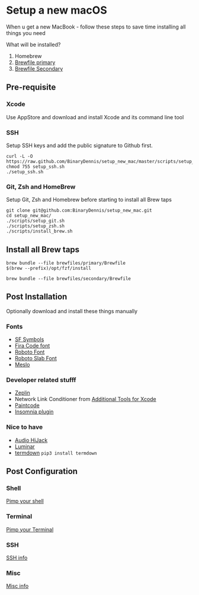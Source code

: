 # Setup a new macOS

When u get a new MacBook - follow these steps to save time installing all things you need

What will be installed? 
1. Homebrew
2. [Brewfile primary](Brewfiles/primary/Brewfile) 
3. [Brewfile Secondary](Brewfiles/secondary/Brewfile)


## Pre-requisite 

### Xcode
Use AppStore and download and install Xcode and its command line tool


### SSH 
Setup SSH keys and add the public signature to Github first.
```
curl -L -O https://raw.github.com/BinaryDennis/setup_new_mac/master/scripts/setup_ssh.sh
chmod 755 setup_ssh.sh
./setup_ssh.sh
```

### Git, Zsh and HomeBrew
Setup Git, Zsh and Homebrew before starting to install all Brew taps
```
git clone git@github.com:BinaryDennis/setup_new_mac.git
cd setup_new_mac/
./scripts/setup_git.sh
./scripts/setup_zsh.sh
./scripts/install_brew.sh

```

## Install all Brew taps
```
brew bundle --file brewfiles/primary/Brewfile
$(brew --prefix)/opt/fzf/install

brew bundle --file brewfiles/secondary/Brewfile

```

## Post Installation 
Optionally download and install these things manually

### Fonts
- [SF Symbols](https://developer.apple.com/sf-symbols/)
- [Fira Code font](https://github.com/tonsky/FiraCode)
- [Roboto Font](https://fonts.google.com/specimen/Roboto)
- [Roboto Slab Font](https://fonts.google.com/specimen/Roboto+Slab?query=roboto+slab)
- [Meslo](https://github.com/powerline/fonts/raw/master/Meslo%20Slashed/Meslo%20LG%20M%20Regular%20for%20Powerline.ttf)

### Developer related stufff
- [Zeplin](https://zpl.io/download-mac)
- Network Link Conditioner from [Additional Tools for Xcode](https://developer.apple.com/download/all/?q=additional)
- [Paintcode](https://www.paintcodeapp.com)
- [Insomnia plugin](https://github.com/georgeflug/insomnia-plugin-save-variables)

### Nice to have
- [Audio HiJack](https://rogueamoeba.com/audiohijack/)
- [Luminar](https://skylum.com/luminar)
- [termdown](https://github.com/trehn/termdown) `pip3 install termdown`


## Post Configuration

### Shell
[Pimp your shell](readmes/shell.md)

### Terminal
[Pimp your Terminal](readmes/terminal.md)

### SSH
[SSH info](readmes/ssh.md)

### Misc
[Misc info](readmes/misc.md)
